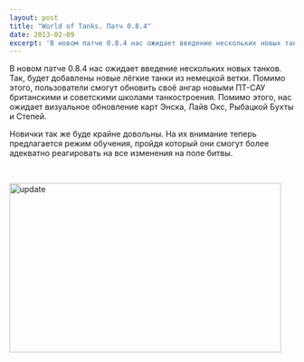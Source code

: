 ```yaml
---
layout: post
title: "World of Tanks. Патч 0.8.4"
date: 2013-02-09
excerpt: 'В новом патче 0.8.4 нас ожидает введение нескольких новых танков. Так, будет добавлены новые лёгкие танки из...'
---
```


В новом патче 0.8.4 нас ожидает введение нескольких новых танков. Так, будет добавлены новые лёгкие танки из немецкой ветки. Помимо этого, пользователи смогут обновить своё ангар новыми ПТ-САУ британскими и советскими школами танкостроения. Помимо этого, нас ожидает визуальное обновление карт Энска, Лайв Окс, Рыбацкой Бухты и Степей.

Новички так же буде крайне довольны. На их внимание теперь предлагается режим обучения, пройдя который они смогут более адекватно реагировать на все изменения на поле битвы.

&nbsp;

<a href="http://gamersoul.ru/wp-content/uploads/2013/02/update.jpg"><img class="size-full wp-image-1243 aligncenter" alt="update" src="http://gamersoul.ru/wp-content/uploads/2013/02/update.jpg" width="480" height="300" /></a>